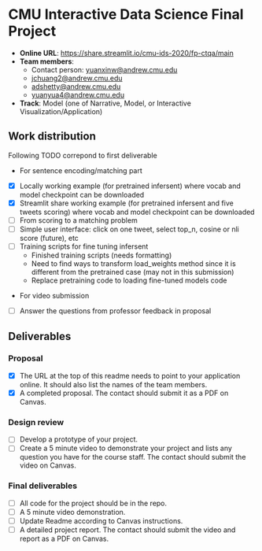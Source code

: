 # CMU Interactive Data Science Final Project

* **Online URL**: https://share.streamlit.io/cmu-ids-2020/fp-ctqa/main
* **Team members**:
  * Contact person: yuanxinw@andrew.cmu.edu
  * jchuang2@andrew.cmu.edu
  * adshetty@andrew.cmu.edu
  * yuanyua4@andrew.cmu.edu
* **Track**: Model (one of Narrative, Model, or Interactive Visualization/Application)

## Work distribution

Following TODO correpond to first deliverable


 - For sentence encoding/matching part
 - [x] Locally working example (for pretrained infersent) where vocab and model checkpoint can be downloaded
 - [x] Streamlit share working example (for pretrained infersent and five tweets scoring) where vocab and model checkpoint can be downloaded
 - [ ] From scoring to a matching problem
 - [ ] Simple user interface: click on one tweet, select top_n, cosine or nli score (future), etc
 - [ ] Training scripts for fine tuning infersent
   - Finished training scripts (needs formatting)
   - Need to find ways to transform load_weights method since it is different from the pretrained case (may not in this submission)
   - Replace pretraining code to loading fine-tuned models code
   
- For video submission
- [ ] Answer the questions from professor feedback in proposal

## Deliverables

### Proposal

- [x] The URL at the top of this readme needs to point to your application online. It should also list the names of the team members.
- [x] A completed proposal. The contact should submit it as a PDF on Canvas.

### Design review

- [ ] Develop a prototype of your project.
- [ ] Create a 5 minute video to demonstrate your project and lists any question you have for the course staff. The contact should submit the video on Canvas.

### Final deliverables

- [ ] All code for the project should be in the repo.
- [ ] A 5 minute video demonstration.
- [ ] Update Readme according to Canvas instructions.
- [ ] A detailed project report. The contact should submit the video and report as a PDF on Canvas.
